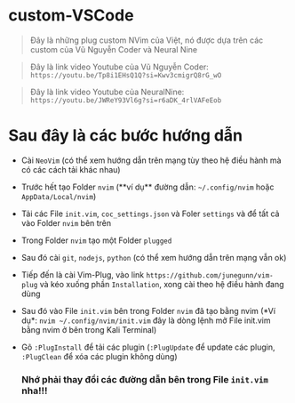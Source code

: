 # custom-VSCode

> Đây là những plug custom NVim của Việt, nó được dựa trên các custom của Vũ Nguyễn Coder và Neural Nine

> Đây là link video Youtube của Vũ Nguyễn Coder: `https://youtu.be/Tp8i1EHsQ1Q?si=Kwv3cmigrQ8rG_wO`

> Đây là link video Youtube của NeuralNine: `https://youtu.be/JWReY93Vl6g?si=r6aDK_4rlVAFeEob`


# Sau đây là các bước hướng dẫn
- Cài `NeoVim` (có thể xem hướng dẫn trên mạng tùy theo hệ điều hành mà có các cách tải khác nhau)
- Trước hết tạo Folder `nvim` (\*\*ví dụ\*\* đường dẫn: `~/.config/nvim` hoặc `AppData/Local/nvim`)
- Tải các File `init.vim`, `coc_settings.json` và Foler `settings` và để tất cả vào Folder `nvim` bên trên
- Trong Folder `nvim` tạo một Folder `plugged`
- Sau đó cài `git`, `nodejs`, `python` (có thể xem hướng dẫn trên mạng vẫn ok)
- Tiếp đến là cài Vim-Plug, vào link `https://github.com/junegunn/vim-plug` và kéo xuống phần `Installation`, xong cài theo hệ điều hành đang dùng
- Sau đó vào File `init.vim` bên trong Folder `nvim` đã tạo bằng nvim (\*Ví dụ\*: `nvim ~/.config/nvim/init.vim` đây là dòng lệnh mở File init.vim bằng nvim ở bên trong Kali Terminal)
- Gõ `:PlugInstall` để tải các plugin (`:PlugUpdate` để update các plugin, `:PlugClean` để xóa các plugin không dùng)

  ### Nhớ phải thay đổi các đường dẫn bên trong File `init.vim` nha!!!
